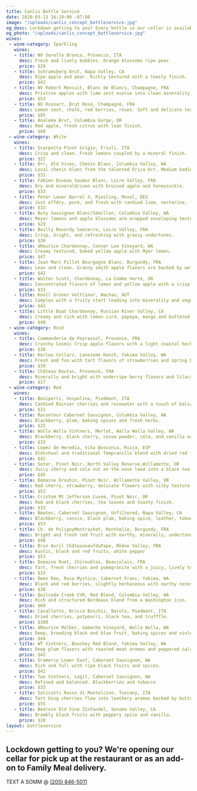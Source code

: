 ```yaml
---
title: Canlis Bottle Service
date: 2020-03-13 16:19:00 -07:00
image: "/uploads/canlis_concept_bottleservice.jpg"
og_desc: Lockdown getting to you? Every bottle in our cellar is available for pick up at the restaurant or as an add-on to Family Meal delivery.
og_photo: "/uploads/canlis_concept_bottleservice.jpg"
wines:
 - wine-category: Sparkling
   wines:
   - title: NV Sorelle Bronca, Prosecco, ITA
     desc: Fresh and lively bubbles. Orange blossoms ripe pear.
     price: $28
   - title: Schramsberg Brut, Napa Valley, CA
     desc: Ripe apple and pear. Richly textured with a toasty finish.
     price: $42
   - title: NV Robert Moncuit, Blanc de Blancs, Champagne, FRA
     desc: Pristine apples with lime zest evolve into clean minerality.
     price: $53
   - title: NV Ruinart, Brut Rosé, Champagne, FRA
     desc: Lemon zest, chalk, red berries, roses. Soft and delicate texture.
     price: $95
   - title: Analema Brut, Columbia Gorge, OR
     desc: Red apple, fresh citrus with lean finish.
     price: $68
 - wine-category: White
   wines:
   - title: Scarpetta Pinot Grigio, Friuli, ITA
     desc: Crisp and clean. Fresh lemons coupled by a mineral finish.
     price: $22
   - title: Orr, Old Vines, Chenin Blanc, Columbia Valley, WA
     desc: Local chenin blanc from the talented Erica Orr. Medium bodied, stone fruit with a flinty finish.
     price: $31
   - title: Fabien Duveau Saumur Blanc, Loire Valley, FRA
     desc: Dry and mineraldriven with bruised apple and honeysuckle.
     price: $33
   - title: Peter Lauer Barrel X, Riesling, Mosel, DEU
     desc: Just offdry. pure, and fresh with candied lime, nectarine, flint, and slate.
     price: $33
   - title: Buty Sauvignon Blanc/Sémillon, Columbia Valley, WA
     desc: Meyer lemons and apple blossoms are wrapped enveloping textures.
     price: $29
   - title: Bailly Reverdy Sancerre, Loire Valley, FRA
     desc: Crisp, bright, and refreshing with grassy undertones.
     price: $36
   - title: áMaurice Chardonnay, Conner Lee Vineyard, WA
     desc: Creamy textured, baked yellow apple with Myer lemon.
     price: $47
   - title: Jean Marc Pillot Bourgogne Blanc, Burgundy, FRA
     desc: Lean and clean. Granny smith apple flavors are backed by wet stone minerality.
     price: $42
   - title: Walter Scott, Chardonnay, La Combe Verte, OR
     desc: Concentrated flavors of lemon and yellow apple with a crisp, lean finish.
     price: $33
   - title: Knoll Grüner Veltliner, Wachau, AUT
     desc: Complex with a fruity start leading into minerality and vegetative tones.
     price: $42
   - title: Little Boat Chardonnay, Russian River Valley, CA
     desc: Creamy and rich with lemon curd, papaya, mango and buttered pie crust.
     price: $40
 - wine-category: Rosé
   wines:
   - title: Commanderie de Peyrassol, Provence, FRA
     desc: Crunchy Cosmic Crisp apple flavors with a light coastal herbaceous nose.
     price: $36
   - title: Kerloo Cellars, Lonesome Ranch, Yakima Valley, WA
     desc: Fresh and fun with tart flavors of strawberries and spring blossoms.
     price: $39
   - title: Château Routas, Provence, FRA
     desc: Minerally and bright with underripe berry flavors and lilacs aromas.
     price: $17
 - wine-category: Red
   wines:
   - title: Boniperti, Vespolina, Piedmont, ITA
     desc: Candied Rainier cherries and rosewater with a touch of balsamic reduction.
     price: $31
   - title: Raconteur Cabernet Sauvignon, Columbia Valley, WA
     desc: Blackberry, plum, baking spices and fresh herbs.
     price: $25
   - title: Walla Walla Vintners, Merlot, Walla Walla Valley, WA
     desc: Blackberry, black cherry, cocoa powder, cola, and vanilla oak tones.
     price: $33
   - title: Lopez de Heredia, Viña Bosconia, Rioja, ESP
     desc: Oldschool and traditional Tempranillo blend with dried red fruit, eathy and dusty notes
     price: $42
   - title: Soter, Pinot Noir, North Valley Reserve,Willamette, OR
     desc: Juicy cherry and cola nut on the nose lead into a black tea leaf finish.
     price: $45
   - title: Domaine Drouhin, Pinot Noir, Willamette Valley, OR
     desc: Red cherry, strawberry, delicate flowers with silky texture.
     price: $53
   - title: Cristom Mt Jefferson Cuvée, Pinot Noir, OR
     desc: Red and black cherries, tea leaves and toasty finish.
     price: $33
   - title: Newton, Cabernet Sauvignon, Unfiltered, Napa Valley, CA
     desc: Blackberry, cassis, black plum, baking spice, leather, tobacco, cocoa.
     price: $53
   - title: Ch. de PulignyMontrachet, Monthelie, Burgundy, FRA
     desc: Bright and fresh red fruit with earthy, minerally, undertones.
     price: $48
   - title: Brun Avril ChâteauneufduPape, Rhône Valley, FRA
     desc: Rustic, black and red fruits, white pepper
     price: $53
   - title: Domaine Ruet, Chiroubles, Beaujolais, FRA
     desc: Tart, fresh cherries and pomegranite with a juicy, lively texture.
     price: $33
   - title: Owen Roe, Rosa Mystica, Cabernet Franc, Yakima, WA
     desc: Black and red berries, slightly herbaceous with earthy notes.
     price: $38
   - title: Quilceda Creek CVR, Red Blend, Columbia Valley, WA
     desc: Rich and structured Bordeaux blend from a Washington icon.
     price: $69
   - title: Cavallotto, Bricco Boschis, Barolo, Piedmont, ITA
     desc: Dried cherries, potpourri, black tea, and trufffle.
     price: $108
   - title: áMaurice Malbec, Gamache Vineyard, Walla Walla, WA
     desc: Deep, brooding black and blue fruit, baking spices and violets.
     price: $44
   - title: WT Vintners, Boushey Red Blend, Yakima Valley, WA
     desc: Deep plum flavors with roasted meat aromas and peppered salame.
     price: $42
   - title: Gramercy Lower East, Cabernet Sauvignon, WA
     desc: Rich and full with ripe black fruits and spices.
     price: $42
   - title: Two Vintners, Legit, Cabernet Sauvignon, WA
     desc: Refined and balanced. Blackberries and tobacco
     price: $33
   - title: Salicutti Rosso di Montalcino, Tuscany, ITA
     desc: Tart bing cherries flow into leathery aromas backed by button mushrooms.
     price: $55
   - title: Bedrock Old Vine Zinfandel, Sonoma Valley, CA
     desc: Brambly black fruits with peppery spice and vanilla.
     price: $28
layout: bottleservice
---
```


<h2 class="Display2 mb4">Lockdown getting to you? We're opening our cellar for pick up at the restaurant or as an add-on to Family Meal delivery.</h2>

<p class="mb1 Caption">TEXT A SOMM @ <a href="tel:2058465011">(205) 846-5011</a></p>

<div class="Divider mt2 op30"></div>



